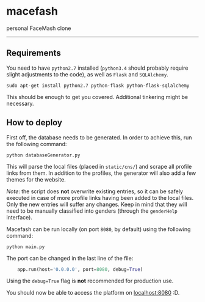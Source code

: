 # macefash
personal FaceMash clone

<hr>

## Requirements
You need to have `python2.7` installed (`python3.4` should probably require slight adjustments to the code), as well as `Flask` and `SQLAlchemy`.

```console
sudo apt-get install python2.7 python-flask python-flask-sqlalchemy
```

This should be enough to get you covered. Additional tinkering might be necessary.

## How to deploy
First off, the database needs to be generated. In order to achieve this, run the following command:
```console
python databaseGenerator.py
```
This will parse the local files (placed in `static/cns/`) and scrape all profile links from them. In addition to the profiles, the generator will also add a few themes for the website.

*Note*: the script does **not** overwrite existing entries, so it can be safely executed in case of more profile links having been added to the local files. Only the new entries will suffer any changes. Keep in mind that they will need to be manually classified into genders (through the `genderHelp` interface).

Macefash can be run locally (on port `8080`, by default) using the following command:
```console
python main.py
```

The port can be changed in the last line of the file:
```python
    app.run(host='0.0.0.0', port=8080, debug=True)
```
Using the `debug=True` flag is **not** recommended for production use.

You should now be able to access the platform on [localhost:8080](http://localhost:8080) :D.
